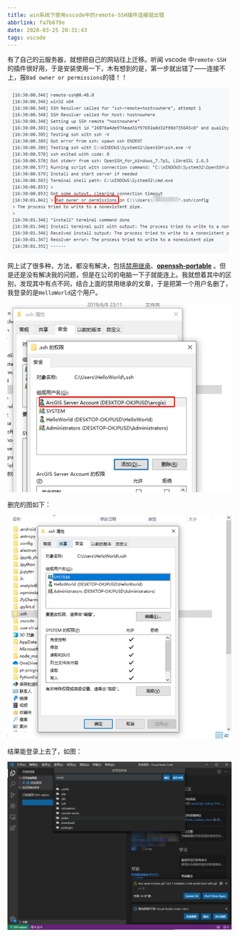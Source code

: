```yaml
---
title: win系统下使用vscode中的remote-SSH插件连接就出错
abbrlink: fa7b679e
date: 2020-03-25 20:31:43
tags: vscode
---
```


有了自己的云服务器，就想把自己的网站往上迁移。听闻 vscode 中`remote-SSH`的插件很好用，于是安装使用一下，木有想到的是，第一步就出错了——连接不上，报`Bad owner or permissions`的错！！

![image-20200325224544283](win系统下使用vscode中的remote-SSH插件连接就出错/image-20200325224544283.png)

<!--more-->

网上试了很多种，方法，都没有解决，包括[禁用继承](https://blog.csdn.net/chaoenhu/article/details/103698804?depth_1-utm_source=distribute.pc_relevant.none-task&utm_source=distribute.pc_relevant.none-task)、[**openssh-portable**](https://github.com/PowerShell/openssh-portable) 。但是还是没有解决我的问题，但是在公司的电脑一下子就能连上。我就想着其中的区别，发现其中有点不同，结合上面的禁用继承的文章，于是把第一个用户名删了，我登录的是`HelloWorld`这个用户。

![image-20200325225154805](win系统下使用vscode中的remote-SSH插件连接就出错/image-20200325225154805.png)

删完的图如下：

![image-20200325225606279](win系统下使用vscode中的remote-SSH插件连接就出错/image-20200325225606279.png)

结果能登录上去了，如图：

![image-20200325225717977](win系统下使用vscode中的remote-SSH插件连接就出错/image-20200325225717977.png)
